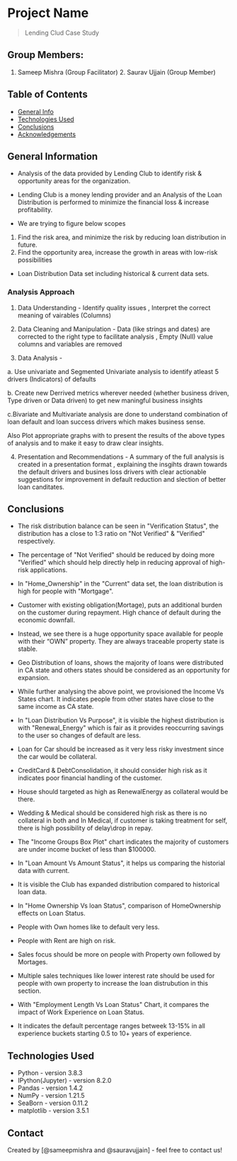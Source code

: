 # Project Name
> Lending Clud Case Study

## Group Members:

1. Sameep Mishra (Group Facilitator) 2. Saurav Ujjain (Group Member)

## Table of Contents
* [General Info](#general-information)
* [Technologies Used](#technologies-used)
* [Conclusions](#conclusions)
* [Acknowledgements](#acknowledgements)

<!-- You can include any other section that is pertinent to your problem -->

## General Information


- Analysis of the data provided by Lending Club to identify risk & opportunity areas for the organization.

- Lending Club is a money lending provider and an Analysis of the Loan Distribution is performed to minimize the financial loss & increase profitability.

- We are trying to figure below scopes
1. Find the risk area, and minimize the risk by reducing loan distribution in future.
2. Find the opportunity area, increase the growth in areas with low-risk possibilities

- Loan Distribution Data set including historical & current data sets.

### Analysis Approach

1. Data Understanding - Identify quality issues , Interpret the correct meaning of vairables (Columns)
2. Data Cleaning and Manipulation - Data (like strings and dates) are corrected to the right type to facilitate analysis , Empty (Null) value columns and variables are removed

3. Data Analysis -

a. Use univariate and Segmented Univariate analysis to identify atleast 5 drivers (Indicators) of defaults

b. Create new Derrived metrics wherever needed (whether business driven, Type driven or Data driven) to get new maningful business insights

c.Bivariate and Multivariate analysis are done to understand combination of loan default and loan success drivers which makes business sense.

Also Plot appropriate graphs with to present the results of the above types of analysis and to make it easy to draw clear insights.

4. Presentation and Recommendations - A summary of the full analysis is created in a presentation format , explaining the insgihts drawn towards the default drivers and busines loss drivers with clear actionable suggestions for improvement in default reduction and slection of better loan canditates.


<!-- You don't have to answer all the questions - just the ones relevant to your project. -->

## Conclusions
- The risk distribution balance can be seen in "Verification Status", the distribution has a close to 1:3 ratio on "Not Verified" & "Verified" respectively.
- The percentage of "Not Verified" should be reduced by doing more "Verified" which should help directly help in reducing approval of high-risk applications.

- In "Home_Ownership" in the "Current" data set, the loan distribution is high for people with "Mortgage".
- Customer with existing obligation(Mortage), puts an additional burden on the customer during repayment. High chance of default during the economic downfall.
- Instead, we see there is a huge opportunity space available for people with their “OWN” property. They are always traceable property state is stable.

- Geo Distribution of loans, shows the majority of loans were distributed in CA state and others states should be considered as an opportunity for expansion.
- While further analysing the above point, we provisioned the Income Vs States chart. It indicates people from other states have close to the same income as CA state.

- In "Loan Distribution Vs Purpose", it is visible the highest distribution is with "Renewal_Energy" which is fair as it provides reoccurring savings to the user so changes of default are less.
- Loan for Car should be increased as it very less risky investment since the car would be collateral.
- CreditCard & DebtConsolidation, it should consider high risk as it indicates poor financial handling of the customer.
- House should targeted as high as RenewalEnergy as collateral would be there.
- Wedding & Medical should be considered high risk as there is no collateral in both and In Medical, if customer is taking treatment for self, there is high possibility of delay\drop in repay.

- The "Income Groups Box Plot" chart indicates the majority of customers are under income bucket of less than $100000.

- In "Loan Amount Vs Amount Status", it helps us comparing the historial data with current.
- It is visible the Club has expanded distribution compared to historical loan data.

- In "Home Ownership Vs loan Status", comparison of HomeOwnership effects on Loan Status.
- People with Own homes like to default very less.
- People with Rent are high on risk.
- Sales focus should be more on people with Property own followed by Mortages.
- Multiple sales techniques like lower interest rate should be used for people with own property to increase the loan distrubution in this section.

- With "Employment Length Vs Loan Status" Chart, it compares the impact of Work Experience on Loan Status.
- It indicates the default percentage ranges betweek 13-15% in all experience buckets starting 0.5 to 10+ years of experience.


<!-- You don't have to answer all the questions - just the ones relevant to your project. -->


## Technologies Used
- Python            - version 3.8.3
- IPython(Jupyter)  - version 8.2.0
- Pandas            - version 1.4.2
- NumPy             - version 1.21.5
- SeaBorn           - version 0.11.2
- matplotlib        - version 3.5.1

<!-- As the libraries versions keep on changing, it is recommended to mention the version of library used in this project -->


## Contact
Created by [@sameepmishra and @sauravujjain] - feel free to contact us!


<!-- Optional -->
<!-- ## License -->
<!-- This project is open source and available under the [... License](). -->

<!-- You don't have to include all sections - just the one's relevant to your project -->